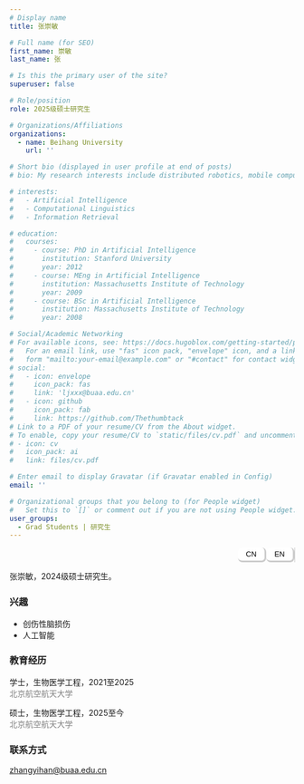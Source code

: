 ```yaml
---
# Display name
title: 张崇敏

# Full name (for SEO)
first_name: 崇敏
last_name: 张

# Is this the primary user of the site?
superuser: false

# Role/position
role: 2025级硕士研究生

# Organizations/Affiliations
organizations:
  - name: Beihang University
    url: ''

# Short bio (displayed in user profile at end of posts)
# bio: My research interests include distributed robotics, mobile computing and programmable matter.

# interests:
#   - Artificial Intelligence
#   - Computational Linguistics
#   - Information Retrieval

# education:
#   courses:
#     - course: PhD in Artificial Intelligence
#       institution: Stanford University
#       year: 2012
#     - course: MEng in Artificial Intelligence
#       institution: Massachusetts Institute of Technology
#       year: 2009
#     - course: BSc in Artificial Intelligence
#       institution: Massachusetts Institute of Technology
#       year: 2008

# Social/Academic Networking
# For available icons, see: https://docs.hugoblox.com/getting-started/page-builder/#icons
#   For an email link, use "fas" icon pack, "envelope" icon, and a link in the
#   form "mailto:your-email@example.com" or "#contact" for contact widget.
# social:
#   - icon: envelope
#     icon_pack: fas
#     link: 'ljxxx@buaa.edu.cn'
#   - icon: github
#     icon_pack: fab
#     link: https://github.com/Thethumbtack
# Link to a PDF of your resume/CV from the About widget.
# To enable, copy your resume/CV to `static/files/cv.pdf` and uncomment the lines below.
# - icon: cv
#   icon_pack: ai
#   link: files/cv.pdf

# Enter email to display Gravatar (if Gravatar enabled in Config)
email: ''

# Organizational groups that you belong to (for People widget)
#   Set this to `[]` or comment out if you are not using People widget.
user_groups:
  - Grad Students | 研究生
---
```


<style>
.tabs {
  display: flex;
  flex-direction: row;       /* 横向排列 */
  justify-content: flex-end; /* 按钮靠右 */
  border-right: 1px solid #ccc; /* 浅灰色右边框 */
  width: 100%;
}

.tablink {
  border: 3px solid #ccc; /* 浅灰色边框 */
  border-left: none;
  border-top: none;
  padding:  4px 1px;
  cursor: pointer;
  width: 50px;
  font-size: 13px;
  text-align: center;
  background-color: white;
  font-family: "Arial Rounded MT Bold", sans-serif;
  border-radius: 8px;
}
</style>

<div class="tabs">
  <button class="tablink" onclick="openTab('cn')">CN</button>
  <button class="tablink" onclick="openTab('en')">EN</button>
</div>


<!-- 中文版本 -->
<div id="cn" class="tabcontent" style="display:block;">

  <p>
    张崇敏，2024级硕士研究生。
  </p>

  <h3>兴趣</h3>
  <ul>
    <li>创伤性脑损伤</li>
    <li>人工智能</li>
  </ul>

  <h3>教育经历</h3>

<div>
  <p><i class="fas fa-graduation-cap"></i> 学士，生物医学工程，2021至2025<br>
  <span style="color:gray;">北京航空航天大学</span></p>
  <p><i class="fas fa-graduation-cap"></i> 硕士，生物医学工程，2025至今<br>
  <span style="color:gray;">北京航空航天大学</span></p>
</div>

  <h3>联系方式</h3>
  <p>
    <i class="fas fa-envelope"></i> <a href="mailto:zhangyihan@buaa.edu.cn">zhangyihan@buaa.edu.cn</a>
  </p>

</div>


<!-- 英文版本 -->
<div id="en" class="tabcontent" style="display:none;">
  <p>
    Chongmin Zhang
  </p>

  <h3>Interests</h3>
  <ul>
    <li>Traumatic Brain Injury</li>
    <li>Artificial Intelligence</li>
  </ul>

  <h3>Education</h3>

<div>
  <p><i class="fas fa-graduation-cap"></i> BSc in Biomedical Engineering, 2021-2025<br>
  <span style="color:gray;">Beihang University</span></p>
  <p><i class="fas fa-graduation-cap"></i> MSc in Biomedical Engineering, 2025-Present<br>
  <span style="color:gray;">Beihang University</span></p>
</div>

  <h3>Contact</h3>
  <p>
    <i class="fas fa-envelope"></i> <a href="mailto:cmin_zhang@163.com">cmin_zhang@163.com</a>
  </p>

</div>

<script>
function openTab(tabName) {
  var i, x;
  x = document.getElementsByClassName("tabcontent");
  for (i = 0; i < x.length; i++) {
    x[i].style.display = "none";
  }
  document.getElementById(tabName).style.display = "block";
}
</script>


